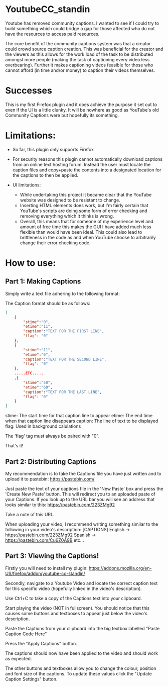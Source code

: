 # YoutubeCC_standin

Youtube has removed community captions. I wanted to see if I could try to build something which could bridge a gap for those affected who do not have the resources to access paid resources.

The core benefit of the community captions system was that a creator could crowd source caption creation. This was beneficial for the creator and the viewers as this allows for the work load of the task to be distributed amongst more people (making the task of captioning every video less overbearing). Further it makes captioning videos feasible for those who cannot afford (in time and/or money) to caption their videos themselves. 

# Successes

This is my first Firefox plugin and it does achieve the purpose it set out to even if the UI is a little clunky. It will be nowhere as good as YouTube's old Community Captions were but hopefully its something.

# Limitations:

- So far, this plugin only supports Firefox

- For security reasons this plugin cannot automatically download captions from an online text hosting forum. Instead the user must locate the caption files and copy+paste the contents into a designated location for the captions to then be applied.

- UI limitations: 
  - While undertaking this project it became clear that the YouTube website was designed to be resistant to change. 
  - Inserting HTML elements does work, but I'm fairly certain that YouTube's scripts are doing some form of error checking and removing everything which it thinks is wrong. 
  - Overall, this means that for someone of my experience level and amount of free time this makes the GUI I have added much less flexible than would have been ideal. This could also lead to brittleness in the code as and when YouTube choose to arbitrarily change their error checking code.


# How to use:

## Part 1: Making Captions

Simply write a text file adhering to the following format:

The Caption format should be as follows:
```JSON
[
    { 
        "stime":"0",
        "etime":"11",
        "caption":"TEXT FOR THE FIRST LINE",
        "flag": "0"
    },
    {
        "stime":"11",
        "etime":"6", 
        "caption":"TEXT FOR THE SECOND LINE",
        "flag": "0"
    },
    .....ETC.....
    ,{
        "stime":"50",
        "etime":"60", 
        "caption":"TEXT FOR THE LAST LINE",
        "flag": "0"
    }
]
```

stime: The start time for that caption line to appear
etime: The end time when that caption line disappears
caption: The line of text to be displayed
flag: Used in background calulations

The 'flag' tag must always be paired with "0".

That's it!

## Part 2: Distributing Captions

My recommendation is to take the Captions file you have just written and to upload it to pastebin: https://pastebin.com/

Just paste the text of your captions file in the 'New Paste' box and press the 'Create New Paste' button.
This will redirect you to an uploaded paste of your Captions. If you look up to the URL bar you will see 
an address that looks similar to this: https://pastebin.com/223ZMg92

Take a note of this URL.

When uploading your video, I recommend writing something similar to the following in your video's description:
[CAPTIONS]
English -> https://pastebin.com/223ZMg92
Spanish -> https://pastebin.com/Cu6Z0A9B
etc...

## Part 3: Viewing the Captions!

Firstly you will need to install my plugin: https://addons.mozilla.org/en-US/firefox/addon/youtube-cc-standin/

Secondly, navigate to a Youtube Video and locate the correct caption text for this specific video (hopefully linked in the video's description).

Use Ctrl+C to take a copy of the Captions text into your clipboard.

Start playing the video (NOT in fullscreen). You should notice that this causes some buttons and textboxes to appear just below the video's description.

Paste the Captions from your clipboard into the big textbox labelled "Paste Caption Code Here"

Press the "Apply Captions" button.

The captions should now have been applied to the video and should work as expected.

The other buttons and textboxes allow you to change the colour, position and font size of the captions. 
To update these values click the "Update Caption Settings" button.

